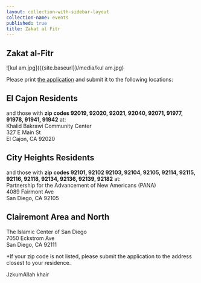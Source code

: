 ```yaml
---
layout: collection-with-sidebar-layout
collection-name: events
published: true
title: Zakat al Fitr
---
```

## Zakat al-Fitr
![kul am.jpg]({{site.baseurl}}/media/kul am.jpg)

Please print [the application](https://mail.google.com/mail/u/0/#sent/1638e5c3c6b0427e) and submit it to the following locations:

## El Cajon Residents 
and those with **zip codes 92019, 92020, 92021, 92040, 92071, 91977, 91978, 91941, 91942** at:  
Khalid Bakrawi Community Center  
327 E Main St  
El Cajon, CA  92020  

## City Heights Residents 
and those with **zip codes 92101, 92102 92103, 92104, 92105, 92114, 92115, 92116, 92118, 92134, 92136, 92139, 92182** at:  
Partnership for the Advancement of New Americans (PANA)  
4089 Fairmont Ave  
San Diego, CA  92105

## Clairemont Area and North
The Islamic Center of San Diego  
7050 Eckstrom Ave  
San Diego, CA 92111

*If your zip code is not listed, please submit the application to the address closest to your residence.

JzkumAllah khair
